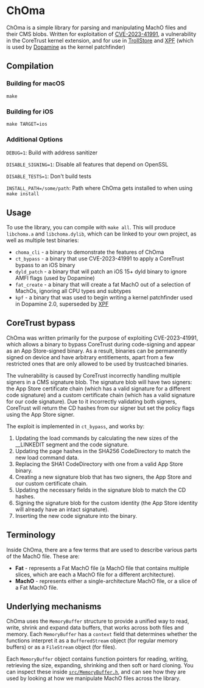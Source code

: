 # ChOma

ChOma is a simple library for parsing and manipulating MachO files and their CMS blobs. Written for exploitation of [CVE-2023-41991](https://support.apple.com/en-gb/HT213926), a vulnerability in the CoreTrust kernel extension, and for use in [TrollStore](https://github.com/opa334/TrollStore) and [XPF](https://github.com/opa334/XPF) (which is used by [Dopamine](https://github.com/opa334/Dopamine) as the kernel patchfinder)

## Compilation

### Building for macOS
`make`

### Building for iOS
`make TARGET=ios`

### Additional Options
`DEBUG=1`: Build with address sanitizer

`DISABLE_SIGNING=1`: Disable all features that depend on OpenSSL

`DISABLE_TESTS=1`: Don't build tests

`INSTALL_PATH=/some/path`: Path where ChOma gets installed to when using `make install`

## Usage

To use the library, you can compile with `make all`. This will produce `libchoma.a` and `libchoma.dylib`, which can be linked to your own project, as well as multiple test binaries:
* `choma_cli` - a binary to demonstrate the features of ChOma
* `ct_bypass` - a binary that use CVE-2023-41991 to apply a CoreTrust bypass to an iOS binary
* `dyld_patch` - a binary that will patch an iOS 15+ dyld binary to ignore AMFI flags (used by Dopamine)
* `fat_create` - a binary that will create a fat MachO out of a selection of MachOs, ignoring all CPU types and subtypes
* `kpf` - a binary that was used to begin writing a kernel patchfinder used in Dopamine 2.0, superseded by [XPF](https://github.com/opa334/XPF)

## CoreTrust bypass

ChOma was written primarily for the purpose of exploiting CVE-2023-41991, which allows a binary to bypass CoreTrust during code-signing and appear as an App Store-signed binary. As a result, binaries can be permanently signed on device and have arbitrary entitlements, apart from a few restricted ones that are only allowed to be used by trustcached binaries.

The vulnerability is caused by CoreTrust incorrectly handling multiple signers in a CMS signature blob. The signature blob will have two signers: the App Store certificate chain (which has a valid signature for a different code signature) and a custom certificate chain (which has a valid signature for our code signature). Due to it incorrectly validating both signers, CoreTrust will return the CD hashes from our signer but set the policy flags using the App Store signer.

The exploit is implemented in `ct_bypass`, and works by:
1. Updating the load commands by calculating the new sizes of the __LINKEDIT segment and the code signature.
2. Updating the page hashes in the SHA256 CodeDirectory to match the new load command data.
3. Replacing the SHA1 CodeDirectory with one from a valid App Store binary.
4. Creating a new signature blob that has two signers, the App Store and our custom certificate chain.
5. Updating the necessary fields in the signature blob to match the CD hashes.
6. Signing the signature blob for the custom identity (the App Store identity will already have an intact signature).
7. Inserting the new code signature into the binary.

## Terminology

Inside ChOma, there are a few terms that are used to describe various parts of the MachO file. These are:
- **Fat** - represents a Fat MachO file (a MachO file that contains multiple slices, which are each a MachO file for a different architecture).
- **MachO** - represents either a single-architecture MachO file, or a slice of a Fat MachO file.

## Underlying mechanisms
ChOma uses the `MemoryBuffer` structure to provide a unified way to read, write, shrink and expand data buffers, that works across both files and memory. Each `MemoryBuffer` has a `context` field that determines whether the functions interpret it as a `BufferedStream` object (for regular memory buffers) or as a `FileStream` object (for files).

Each `MemoryBuffer` object contains function pointers for reading, writing, retrieving the size, expanding, shrinking and then soft or hard cloning. You can inspect these inside [`src/MemoryBuffer.h`](src/MemoryStream.h), and can see how they are used by looking at how we manipulate MachO files across the library.

